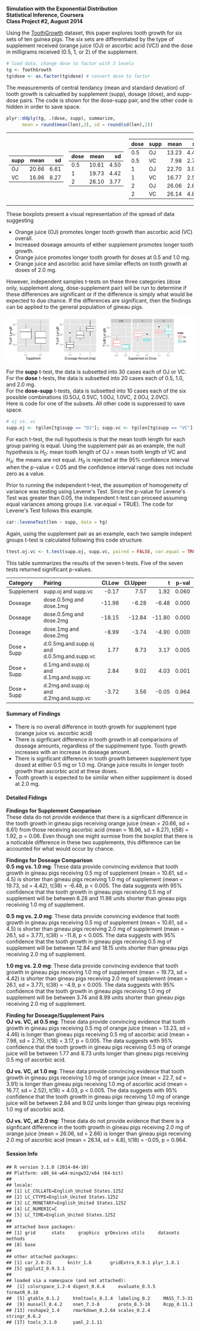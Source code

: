 **Simulation with the Exponential Distribution**  
**Statistical Inference, Coursera**  
**Class Project #2, August 2014**  

Using the [ToothGrowth][1] dataset, this paper explores tooth growth for six sets of ten guinea pigs.  The six sets are differentiated by the type of supplement received (orange juice (OJ) or ascorbic acid (VC)) and the dose in milligrams received (0.5, 1, or 2) of the supplement.  



```r
# load data, change dose to factor with 3 levels
tg <- ToothGrowth
tg$dose <- as.factor(tg$dose) # convert dose to factor
```

The measurements of central tendancy (mean and standard devation) of tooth growth is calcuatled by supplement (supp), dosage (dose), and supp-dose pairs.  The code is shown for the dose-supp pair, and the other code is hidden in order to save space. 

```r
plyr::ddply(tg, .(dose, supp), summarize,
      mean = round(mean(len),2), sd = round(sd(len),2))
```

<table class='container'><tr><td><table>
 <thead>
  <tr>
   <th align="left"> supp </th>
   <th align="right"> mean </th>
   <th align="right"> sd </th>
  </tr>
 </thead>
<tbody>
  <tr>
   <td align="left"> OJ </td>
   <td align="right"> 20.66 </td>
   <td align="right"> 6.61 </td>
  </tr>
  <tr>
   <td align="left"> VC </td>
   <td align="right"> 16.96 </td>
   <td align="right"> 8.27 </td>
  </tr>
</tbody>
</table>
</td><td><table>
 <thead>
  <tr>
   <th align="left"> dose </th>
   <th align="right"> mean </th>
   <th align="right"> sd </th>
  </tr>
 </thead>
<tbody>
  <tr>
   <td align="left"> 0.5 </td>
   <td align="right"> 10.61 </td>
   <td align="right"> 4.50 </td>
  </tr>
  <tr>
   <td align="left"> 1 </td>
   <td align="right"> 19.73 </td>
   <td align="right"> 4.42 </td>
  </tr>
  <tr>
   <td align="left"> 2 </td>
   <td align="right"> 26.10 </td>
   <td align="right"> 3.77 </td>
  </tr>
</tbody>
</table>
</td><td><table>
 <thead>
  <tr>
   <th align="left"> dose </th>
   <th align="left"> supp </th>
   <th align="right"> mean </th>
   <th align="right"> sd </th>
  </tr>
 </thead>
<tbody>
  <tr>
   <td align="left"> 0.5 </td>
   <td align="left"> OJ </td>
   <td align="right"> 13.23 </td>
   <td align="right"> 4.46 </td>
  </tr>
  <tr>
   <td align="left"> 0.5 </td>
   <td align="left"> VC </td>
   <td align="right"> 7.98 </td>
   <td align="right"> 2.75 </td>
  </tr>
  <tr>
   <td align="left"> 1 </td>
   <td align="left"> OJ </td>
   <td align="right"> 22.70 </td>
   <td align="right"> 3.91 </td>
  </tr>
  <tr>
   <td align="left"> 1 </td>
   <td align="left"> VC </td>
   <td align="right"> 16.77 </td>
   <td align="right"> 2.52 </td>
  </tr>
  <tr>
   <td align="left"> 2 </td>
   <td align="left"> OJ </td>
   <td align="right"> 26.06 </td>
   <td align="right"> 2.66 </td>
  </tr>
  <tr>
   <td align="left"> 2 </td>
   <td align="left"> VC </td>
   <td align="right"> 26.14 </td>
   <td align="right"> 4.80 </td>
  </tr>
</tbody>
</table>
</td></tr></table>

These boxplots present a visual representation of the spread of data suggesting
- Orange juice (OJ) promotes longer tooth growth than ascorbic acid (VC) overall.  
- Increased doseage amounts of either supplement promotes longer tooth growth.  
- Orange juice promotes longer tooth growth for doses at 0.5 and 1.0 mg.  
- Orange juice and ascorbic acid have similar effects on tooth growth at doses of 2.0 mg.  

However, independent samples t-tests on these three categories (dose only, supplement along, dose-supplement pair) will be run to determine if these differences are significant or if the difference is simply what would be expected to due chance.  If the differences are significant, then the findings can be applied to the general population of gineau pigs.  

![plot of chunk plots](./project2_files/figure-html/plots.png) 

For the **supp** t-test, the data is subsetted into 30 cases each of OJ or VC.  
For the **dose** t-tests, the data is subsetted into 20 cases each of 0.5, 1.0, and 2.0 mg.  
For the **dose-supp** t-tests, data is subsetted into 10 cases each of the six possible combinations (0.5OJ, 0.5VC, 1.0OJ, 1.0VC, 2.0OJ, 2.0VC).  
Here is code for one of the subsets.  All other code is suppressed to save space.


```r
# oj vs. vc
supp.oj <- tg$len[tg$supp == "OJ"]; supp.vc <- tg$len[tg$supp == "VC"]
```



For each t-test, the null hypothesis is that the mean tooth length for each group pairing is equal.  Using the supplement pair as an example, the null hypothesis is $H_0$: mean tooth length of OJ = mean tooth length of VC and $H_A$: the means are not equal.  $H_0$ is rejected at the 95% confidence interval when the p-value < 0.05 and the confidence interval range does not include zero as a value.  

Prior to running the independent t-test, the assumption of homogeneity of variance was testing using Levene's Test.  Since the p-value for Levene's Test was greater than 0.05, the independent t-test can proceed assuming equal variances among groups (i.e. var.equal = TRUE).  The code for Levene's Test follows this example.


```r
car::leveneTest(len ~ supp, data = tg)
```



Again, using the supplement pair as an example, each two sample indepent groups t-test is calculated following this code structure.  


```r
ttest.oj.vc <- t.test(supp.oj, supp.vc, paired = FALSE, var.equal = TRUE)
```

This table summarizes the results of the seven t-tests.  Five of the seven tests returned significant p-values.  

|Category    |Pairing                                     | CI.Low| CI.Upper|      t| p-val| df|CI.Includes.Zero |
|:-----------|:-------------------------------------------|------:|--------:|------:|-----:|--:|:----------------|
|Supplement  |supp.oj and supp.vc                         |  -0.17|     7.57|   1.92| 0.060| 58| TRUE            |
|Doseage     |dose.0.5mg and dose.1mg                     | -11.98|    -6.28|  -6.48| 0.000| 38|FALSE            |
|Doseage     |dose.0.5mg and dose.2mg                     | -18.15|   -12.84| -11.80| 0.000| 38|FALSE            |
|Doseage     |dose.1mg and dose.2mg                       |  -8.99|    -3.74|  -4.90| 0.000| 38|FALSE            |
|Dose + Supp |d.0.5mg.and.supp.oj and d.0.5mg.and.supp.vc |   1.77|     8.73|   3.17| 0.005| 18|FALSE            |
|Dose + Supp |d.1mg.and.supp.oj and d.1mg.and.supp.vc     |   2.84|     9.02|   4.03| 0.001| 18|FALSE            |
|Dose + Supp |d.2mg.and.supp.oj and d.2mg.and.supp.vc     |  -3.72|     3.56|  -0.05| 0.964| 18| TRUE            |

#### Summary of Findings  
- There is no overall difference in tooth growth for supplement type (orange juice vs. ascorbic acid)  
- There is signficant difference in tooth growth in all comparisons of doseage amounts, regardless of the supplmement type.  Tooth growth increases with an increase in doseage amount.  
- There is signficant difference in tooth growth between supplement type dosed at either 0.5 mg or 1.0 mg.  Orange juice results in longer tooth growth than ascorbic acid at these doses.  
- Tooth growth is expected to be similar when either supplement is dosed at 2.0 mg.

#### Detailed Fidings  

**Findings for Supplement Comparison**  
These data do not provide evidence that there is a signficant difference in the tooth growth in gineau pigs receiving orange juice (mean = 20.66, sd = 6.61) from those receiving ascorbic acid (mean = 16.96, sd = 8.27), t(58) = 1.92, p  = 0.06.  Even though one might surmise from the boxplot that there is a noticable difference in these two supplements, this difference can be accounted for what would occur by chance.  

**Findings for Doseage Comparison**  
**0.5 mg vs. 1.0 mg**: These data provide convincing evidence that tooth growth in gineau pigs receiving 0.5 mg of supplement (mean = 10.61, sd = 4.5) is shorter than gineau pigs receiving 1.0 mg of supplement (mean = 19.73, sd = 4.42), t(38) = -6.48, p <  0.005.  The data suggests with 95% confidence that the tooth growth in gineau pigs receiving 0.5 mg of supplement will be between 6.28 and 11.98 units shorter than gineau pigs receiving 1.0 mg of supplement.

**0.5 mg vs. 2.0 mg**: These data provide convincing evidence that tooth growth in gineau pigs receiving 0.5 mg of supplement (mean = 10.61, sd = 4.5) is shorter than gineau pigs receiving 2.0 mg of supplement (mean = 26.1, sd = 3.77), t(38) = -11.8,  p <  0.005.  The data suggests with 95% confidence that the tooth growth in gineau pigs receiving 0.5 mg of supplement will be between 12.84 and 18.15 units shorter than gineau pigs receiving 2.0 mg of supplement.

**1.0 mg vs. 2.0 mg**: These data provide convincing evidence that tooth growth in gineau pigs receiving 1.0 mg of supplement (mean = 19.73, sd = 4.42) is shorter than gineau pigs receiving 2.0 mg of supplement (mean = 26.1, sd = 3.77), t(38) = -4.9, p <  0.005.  The data suggests with 95% confidence that the tooth growth in gineau pigs receiving 1.0 mg of supplement will be between 3.74 and 8.99 units shorter than gineau pigs receiving 2.0 mg of supplement.  

**Finding for Doseage/Supplement Pairs**  
**OJ vs. VC, at 0.5 mg**: These data provide convincing evidence that tooth growth in gineau pigs receiving 0.5 mg of orange juice (mean = 13.23, sd = 4.46) is longer than gineau pigs receiving 0.5 mg of ascorbic acid (mean = 7.98, sd = 2.75), t(18) = 3.17, p = 0.005.  The data suggests with 95% confidence that the tooth growth in gineau pigs receiving 0.5 mg of orange juice will be between 1.77 and 8.73 units longer than gineau pigs receiving 0.5 mg of ascorbic acid.  

**OJ vs. VC, at 1.0 mg**: These data provide convincing evidence that tooth growth in gineau pigs receiving 1.0 mg of orange juice (mean = 22.7, sd = 3.91) is longer than gineau pigs receiving 1.0 mg of ascorbic acid (mean = 16.77, sd = 2.52), t(18) = 4.03, p < 0.005.  The data suggests with 95% confidence that the tooth growth in gineau pigs receiving 1.0 mg of orange juice will be between 2.84 and 9.02 units longer than gineau pigs receiving 1.0 mg of ascorbic acid.  

**OJ vs. VC, at 2.0 mg**: These data do not provide evidence that there is a signficant difference in the tooth growth in gineau pigs receiving 2.0 mg of orange juice (mean = 26.06, sd = 2.66) is longer than gineau pigs receiving 2.0 mg of ascorbic acid (mean = 26.14, sd = 4.8), t(18) = -0.05, p = 0.964.

#### Session Info  

```
## R version 3.1.0 (2014-04-10)
## Platform: x86_64-w64-mingw32/x64 (64-bit)
## 
## locale:
## [1] LC_COLLATE=English_United States.1252 
## [2] LC_CTYPE=English_United States.1252   
## [3] LC_MONETARY=English_United States.1252
## [4] LC_NUMERIC=C                          
## [5] LC_TIME=English_United States.1252    
## 
## attached base packages:
## [1] grid      stats     graphics  grDevices utils     datasets  methods  
## [8] base     
## 
## other attached packages:
## [1] car_2.0-21      knitr_1.6       gridExtra_0.9.1 plyr_1.8.1     
## [5] ggplot2_0.9.3.1
## 
## loaded via a namespace (and not attached):
##  [1] colorspace_1.2-4 digest_0.6.4     evaluate_0.5.5   formatR_0.10    
##  [5] gtable_0.1.2     htmltools_0.2.4  labeling_0.2     MASS_7.3-31     
##  [9] munsell_0.4.2    nnet_7.3-8       proto_0.3-10     Rcpp_0.11.1     
## [13] reshape2_1.4     rmarkdown_0.2.64 scales_0.2.4     stringr_0.6.2   
## [17] tools_3.1.0      yaml_2.1.11
```

[1]: http://stat.ethz.ch/R-manual/R-devel/library/datasets/html/ToothGrowth.html
